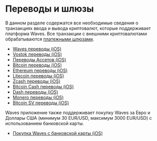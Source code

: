 # Переводы и шлюзы

В данном разделе содержатся все необходимые сведения о транзакциях ввода и вывода криптовалют, которые поддерживает платформа Waves. Все транзакции с внешними криптовалютами обрабатываются [платежными шлюзами](/waves-client/frequently-asked-questions-faq/mobile-apps/iOS/payment-gateway.md).

* [Waves переводы (iOS)](transfers-and-gateways/waves-transfers.md)
* [Vostok переводы (iOS)](transfers-and-gateways/vostok-transfers.md)
* [Переводы Ассетов (iOS)](transfers-and-gateways/asset-transfers.md)
* [Bitcoin переводы (iOS)](transfers-and-gateways/bitcoin-transfers.md)
* [Ethereum переводы (iOS)](transfers-and-gateways/ethereum-transfers.md)
* [Litecoin переводы (iOS)](transfers-and-gateways/litecoin-transfers.md)
* [Zcash переводы (iOS)](transfers-and-gateways/zcash-transfers.md)
* [Bitcoin Cash переводы (iOS)](transfers-and-gateways/bitcoin-cash-transfers.md)
* [Dash переводы (iOS)](transfers-and-gateways/dash-transfers.md)
* [Monero переводы (iOS)](transfers-and-gateways/monero-transfers.md)
* [Bitcoin SV переводы (iOS)](transfers-and-gateways/bitcoin-sv-transfers.md)

Waves приложение также поддерживает покупку Waves за Евро и Доллары США (минимум 30 EUR/USD, максимум 3000 EUR/USD) с использованием банковской карты.

* [Покупка Waves с банковской карты (iOS)](transfers-and-gateways/buying-waves-using-card.md)
